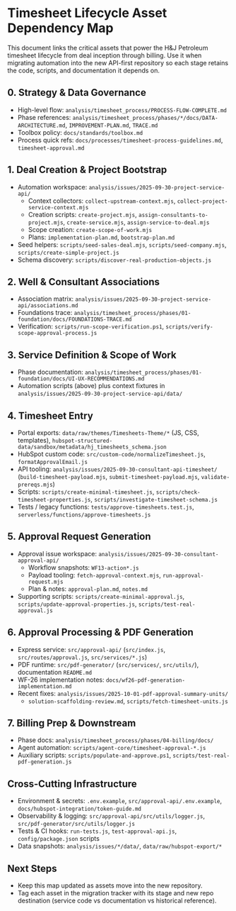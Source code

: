 # Timesheet Lifecycle Asset Dependency Map

This document links the critical assets that power the H&J Petroleum timesheet lifecycle from deal inception through billing. Use it when migrating automation into the new API-first repository so each stage retains the code, scripts, and documentation it depends on.

## 0. Strategy & Data Governance
- High-level flow: `analysis/timesheet_process/PROCESS-FLOW-COMPLETE.md`
- Phase references: `analysis/timesheet_process/phases/*/docs/DATA-ARCHITECTURE.md`, `IMPROVEMENT-PLAN.md`, `TRACE.md`
- Toolbox policy: `docs/standards/toolbox.md`
- Process quick refs: `docs/processes/timesheet-process-guidelines.md`, `timesheet-approval.md`

## 1. Deal Creation & Project Bootstrap
- Automation workspace: `analysis/issues/2025-09-30-project-service-api/`
  - Context collectors: `collect-upstream-context.mjs`, `collect-project-service-context.mjs`
  - Creation scripts: `create-project.mjs`, `assign-consultants-to-project.mjs`, `create-service.mjs`, `assign-service-to-deal.mjs`
  - Scope creation: `create-scope-of-work.mjs`
  - Plans: `implementation-plan.md`, `bootstrap-plan.md`
- Seed helpers: `scripts/seed-sales-deal.mjs`, `scripts/seed-company.mjs`, `scripts/create-simple-project.js`
- Schema discovery: `scripts/discover-real-production-objects.js`

## 2. Well & Consultant Associations
- Association matrix: `analysis/issues/2025-09-30-project-service-api/associations.md`
- Foundations trace: `analysis/timesheet_process/phases/01-foundation/docs/FOUNDATIONS-TRACE.md`
- Verification: `scripts/run-scope-verification.ps1`, `scripts/verify-scope-approval-process.js`

## 3. Service Definition & Scope of Work
- Phase documentation: `analysis/timesheet_process/phases/01-foundation/docs/UI-UX-RECOMMENDATIONS.md`
- Automation scripts (above) plus context fixtures in `analysis/issues/2025-09-30-project-service-api/data/`

## 4. Timesheet Entry
- Portal exports: `data/raw/themes/Timesheets-Theme/*` (JS, CSS, templates), `hubspot-structured-data/sandbox/metadata/hj_timesheets_schema.json`
- HubSpot custom code: `src/custom-code/normalizeTimesheet.js`, `formatApprovalEmail.js`
- API tooling: `analysis/issues/2025-09-30-consultant-api-timesheet/` (`build-timesheet-payload.mjs`, `submit-timesheet-payload.mjs`, `validate-prereqs.mjs`)
- Scripts: `scripts/create-minimal-timesheet.js`, `scripts/check-timesheet-properties.js`, `scripts/investigate-timesheet-schema.js`
- Tests / legacy functions: `tests/approve-timesheets.test.js`, `serverless/functions/approve-timesheets.js`

## 5. Approval Request Generation
- Approval issue workspace: `analysis/issues/2025-09-30-consultant-approval-api/`
  - Workflow snapshots: `WF13-action*.js`
  - Payload tooling: `fetch-approval-context.mjs`, `run-approval-request.mjs`
  - Plan & notes: `approval-plan.md`, `notes.md`
- Supporting scripts: `scripts/create-minimal-approval.js`, `scripts/update-approval-properties.js`, `scripts/test-real-approval.js`

## 6. Approval Processing & PDF Generation
- Express service: `src/approval-api/` (`src/index.js`, `src/routes/approval.js`, `src/services/*.js`)
- PDF runtime: `src/pdf-generator/` (`src/services/`, `src/utils/`), documentation `README.md`
- WF-26 implementation notes: `docs/wf26-pdf-generation-implementation.md`
- Recent fixes: `analysis/issues/2025-10-01-pdf-approval-summary-units/`
  - `solution-scaffolding-review.md`, `scripts/fetch-timesheet-units.js`

## 7. Billing Prep & Downstream
- Phase docs: `analysis/timesheet_process/phases/04-billing/docs/`
- Agent automation: `scripts/agent-core/timesheet-approval-*.js`
- Auxiliary scripts: `scripts/populate-and-approve.ps1`, `scripts/test-real-pdf-generation.js`

## Cross-Cutting Infrastructure
- Environment & secrets: `.env.example`, `src/approval-api/.env.example`, `docs/hubspot-integration/token-guide.md`
- Observability & logging: `src/approval-api/src/utils/logger.js`, `src/pdf-generator/src/utils/logger.js`
- Tests & CI hooks: `run-tests.js`, `test-approval-api.js`, `config/package.json` scripts
- Data snapshots: `analysis/issues/*/data/`, `data/raw/hubspot-export/*`

## Next Steps
- Keep this map updated as assets move into the new repository.
- Tag each asset in the migration tracker with its stage and new repo destination (service code vs documentation vs historical reference).
